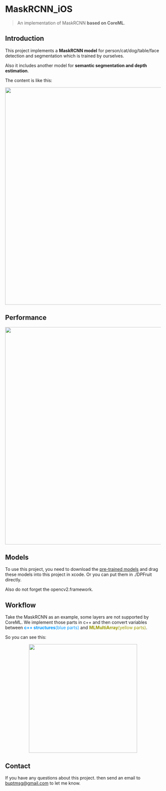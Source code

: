 # MaskRCNN_iOS

> An implementation of MaskRCNN  __based on CoreML__.

## Introduction

This project implements a __MaskRCNN model__ for person/cat/dog/table/face detection and segmentation which is trained by ourselves.
    
Also it includes another model for __semantic segmentation and depth estimation__.
    
The content is like this:

<div align=center>
<img width=700 src="https://wx4.sinaimg.cn/mw1024/89ef5361ly1fsbvb2jat6j20yo0icac6.jpg"/>
</div>


## Performance

<div align=center>
<img width=700 src="https://wx4.sinaimg.cn/mw1024/89ef5361ly1fsbvb2amarj20xt0fkdh2.jpg"/>
</div>

## Models

To use this project, you need to download the [pre-trained models](https://pan.baidu.com/s/1OHHLX24Z4fYEM6J2YNaC5A) and drag these models into this project in xcode. Or you can put them in ./DPFruit directly.

Also do not forget the opencv2.framework.

## Workflow

Take the MaskRCNN as an example, some layers are not supported by CoreML. We implement those parts in c++ and then convert variables between<font color=#0099ff> __c++ structures__(blue parts)</font> and<font color=#999900> __MLMultiArray__(yellow parts)</font>.

So you can see this:

<div align=center>
<img width=350 src="https://wx3.sinaimg.cn/mw1024/89ef5361ly1fsbvb2eo43j20hj0inabi.jpg"/>
</div>
    
## Contact

If you have any questions about this project. then send an email to buptmsg@gmail.com to let me know.    
